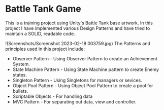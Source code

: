 # Battle Tank Game
This is a training project using Unity's Battle Tank base artwork.
In this project I have implemented various Design Patterns and have tried to maintain a SOLID, readable code. 

!(Screenshots/Screenshot 2023-02-18 003759.jpg)
The Patterns and principles used in this project include:
  * Observer Pattern - Using Observer Pattern to create an Achievement System.
  * State Machine Pattern - Using State Machine pattern to create Enemy states.
  * Singleton Pattern - Using Singletons for managers or sevices.
  * Object Pool Pattern - Using Object Pool Pattern to create a pool for bullets.
  * Scriptable Objects - For handling data
  * MVC Pattern - For separating out data, view and controller.
